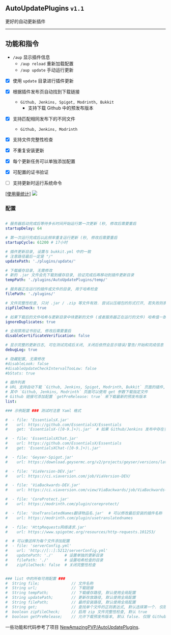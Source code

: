 ## AutoUpdatePlugins `v1.1`
更好的自动更新插件

[//]: # (下载: https://modrinth.com/plugin/AutoUpdatePlugins)

---

## 功能和指令
- `/aup` 显示插件信息
    - `/aup reload` 重新加载配置
    - `/aup update` 手动运行更新


- [x] 使用 `update` 目录进行插件更新
- [x] 根据插件发布页自动找到下载链接
  - `Github, Jenkins, Spigot, Modrinth, Bukkit`
    - 支持下载 Github 中的预发布版本
- [x] 支持匹配相同发布下的不同文件
  - `Github, Jenkins, Modrinth`
- [x] 支持文件完整性检查
- [x] 不重复安装更新
- [x] 每个更新任务可以单独添加配置
- [x] 可配置的证书验证
- [ ] 支持更新时运行系统命令


[[使用量统计]](https://bstats.org/plugin/bukkit/ApliNi-AutoUpdatePlugins/20629)
<a href="https://bstats.org/plugin/bukkit/ApliNi-AutoUpdatePlugins/20629">![](https://bstats.org/signatures/bukkit/ApliNi-AutoUpdatePlugins.svg)</a>


### 配置
```yaml

# 服务器启动完成后等待多长时间开始运行第一次更新 (秒, 修改后需要重启
startupDelay: 64

# 第一次运行完成后以此频率重复运行更新 (秒, 修改后需要重启
startupCycle: 61200 # 17小时

# 插件更新目录, 设置与 bukkit.yml 中的一致
# 注意路径最后一定是 "/"
updatePath: './plugins/update/'

# 下载缓存目录, 无需修改
# 新的 .jar 文件会先下载到缓存目录, 验证完成后再移动到插件更新目录
tempPath: './plugins/AutoUpdatePlugins/temp/'

# 服务器正在运行的插件或文件的目录, 用于哈希检查
filePath: './plugins/'

# 文件完整性检查, 只对 .jar / .zip 等文件有效. 尝试以压缩包的形式打开, 若失败则表示不完整
zipFileCheck: true

# 如果下载后的文件哈希与更新目录中待更新的文件 (或者服务器正在运行的文件) 哈希值一致则不移动到更新目录 (MD5
ignoreDuplicates: true

# 全局禁用证书验证, 修改后需要重启
disableCertificateVerification: false

# 显示完整的更新日志, 可在测试完成后关闭, 关闭后依然会显示错误/警告/开始和完成信息
debugLog: true

# 隐藏配置, 无需修改
#disableLook: false
#disableUpdateCheckIntervalTooLow: false
#bStats: true

# 插件列表
# URL 支持自动下载 `Github, Jenkins, Spigot, Modrinth, Bukkit` 页面的插件, 其他链接将直接下载
# 其中 `Github, Jenkins, Modrinth` 页面可以使用 get 参数下载指定文件
# Github 链接可添加配置 `getPreRelease: true` 来下载最新的预发布版本
list:

### 示例配置 ### 测试时注意 Yaml 格式

#  - file: 'EssentialsX.jar'
#    url: https://github.com/EssentialsX/Essentials
#    get: 'EssentialsX-([0-9.]+)\.jar'  # 如果 Github/Jenkins 发布中存在多个文件, 则需要匹配其中一个, 否则下载第一个 (使用正则表达式

#  - file: 'EssentialsXChat.jar'
#    url: https://github.com/EssentialsX/Essentials
#    get: 'EssentialsXChat-([0-9.]+)\.jar'

#  - file: 'Geyser-Spigot.jar'
#    url: https://download.geysermc.org/v2/projects/geyser/versions/latest/builds/latest/downloads/spigot

#  - file: 'ViaVersion-DEV.jar'
#    url: https://ci.viaversion.com/job/ViaVersion-DEV/

#  - file: 'ViaBackwards-DEV.jar'
#    url: https://ci.viaversion.com/view/ViaBackwards/job/ViaBackwards-DEV/

#  - file: 'CoreProtect.jar'
#    url: https://modrinth.com/plugin/coreprotect/

#  - file: 'UseTranslatedNames翻译物品名.jar'  # 可以修改最后安装的插件名称
#    url: https://modrinth.com/plugin/usetranslatednames

#  - file: 'HttpRequests网络请求.jar'
#    url: https://www.spigotmc.org/resources/http-requests.101253/

#  # 可以像这样为每个文件添加配置
#  - file: 'serverConfig.yml'
#    url: 'http://[::]:5212/serverConfig.yml'
#    updatePath: './'     # 设置单独的更新目录
#    filePath: './'       # 设置哈希检查的目录
#    zipFileCheck: false  # 关闭完整性检查


### list 中的所有可用配置 ###
#  String file;              // 文件名称
#  String url;               // 下载链接
#  String tempPath;          // 下载缓存路径, 默认使用全局配置
#  String updatePath;        // 更新存放路径, 默认使用全局配置
#  String filePath;          // 最终安装路径, 默认使用全局配置
#  String get;               // 查找单个文件的正则表达式, 默认选择第一个. 仅限 Github, Jenkins, Modrinth
#  boolean zipFileCheck;     // 启用 zip 文件完整性检查, 默认 true
#  boolean getPreRelease;    // 允许下载预发布版本, 默认 false. 仅限 Github

```

一些功能和代码参考了项目 [NewAmazingPVP/AutoUpdatePlugins](https://github.com/NewAmazingPVP/AutoUpdatePlugins).
